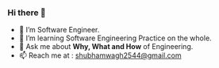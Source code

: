 ### Hi there 👋
- 🔭 I’m Software Engineer.
- 🌱 I’m learning Software Engineering Practice on the whole.
- 💬 Ask me about **Why, What and How** of Engineering.
- 📫 Reach me at : [shubhamwagh2544@gmail.com](mailto:shubhamwagh2544@gmail.com)

<!--
**shubhamwagh2544/shubhamwagh2544** is a ✨ _special_ ✨ repository because its `README.md` (this file) appears on your GitHub profile.

Here are some ideas to get you started:

- 👯 I’m looking to collaborate on ...
- 🤔 I’m looking for help with ...
- 📫 How to reach me: ...
- 😄 Pronouns: ...
- ⚡ Fun fact: ...
-->
